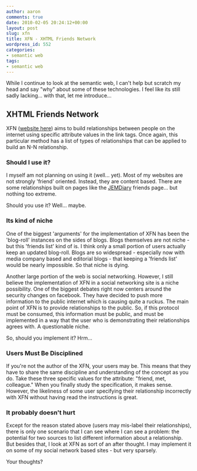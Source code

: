 ```yaml
---
author: aaron
comments: true
date: 2010-02-05 20:24:12+00:00
layout: post
slug: xfn
title: XFN - XHTML Friends Network
wordpress_id: 552
categories:
- semantic web
tags:
- semantic web
---
```


While I continue to look at the semantic web, I can't help but scratch my head and say "why" about some of these technologies.  I feel like its still sadly lacking... with that, let me introduce...



## XHTML Friends Network


XFN ([website here](http://gmpg.org/xfn/)) aims to build relationships between people on the internet using specific attribute values in the link tags.  Once again, this particular method has a list of types of relationships that can be applied to build an N-N relationship.



### Should I use it?


I myself am not planning on using it (well... yet).  Most of my websites are not strongly 'friend' oriented.  Instead, they are content based.  There are some relationships built on pages like the [JEMDiary](http://jemdiary.com) friends page... but nothing too extreme.

Should you use it?  Well... maybe.



### Its kind of niche


One of the biggest 'arguments' for the implementation of XFN has been the 'blog-roll' instances on the sides of blogs.  Blogs themselves are not niche - but this 'friends list' kind of is.  I think only a small portion of users actually keep an updated blog-roll.  Blogs are so widespread - especially now with media company based and editorial blogs - that keeping a 'friends list' would be nearly impossible.  So that niche is dying.

Another large portion of the web is social networking.  However, I still believe the implementation of XFN in a social networking site is a niche possibility.  One of the biggest debates right now centers around the security changes on facebook.  They have decided to push more information to the public internet which is causing quite a ruckus.  The main point of XFN is to provide relationships to the public.  So, if this protocol must be consumed, this information must be public, and must be implemented in a way that the user who is demonstrating their relationships agrees with.  A questionable niche.

So, should you implement it?  Hrm...



### Users Must Be Disciplined


If you're not the author of the XFN, your users may be.  This means that they have to share the same discipline and understanding of the concept as you do.  Take these three specific values for the attribute: "friend, met, colleague."  When you finally study the specification, it makes sense.  However, the likeliness of some user specifying their relationship incorrectly with XFN without having read the instructions is great.



### It probably doesn't hurt


Except for the reason stated above (users may mis-label their relationships), there is only one scenario that I can see where I can see a problem: the potential for two sources to list different information about a relationship.  But besides that, I look at XFN as sort of an after thought.  I may implement it on some of my social network based sites - but very sparsely.

Your thoughts?
